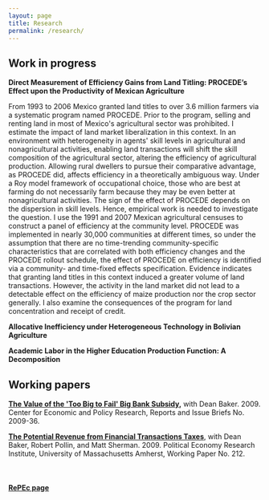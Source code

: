 ```yaml
---
layout: page
title: Research
permalink: /research/
---
```


## Work in progress

**Direct Measurement of Efficiency Gains from Land Titling: PROCEDE’s Effect upon the Productivity of Mexican Agriculture** 

From 1993 to 2006 Mexico granted land titles to over 3.6 million farmers via a systematic program named PROCEDE. Prior to the program, selling and renting land in most of Mexico's agricultural sector was prohibited. I estimate the impact of land market liberalization in this context. In an environment with heterogeneity in agents' skill levels in agricultural and nonagricultural activities, enabling land transactions will shift the skill composition of the agricultural sector, altering the efficiency of agricultural production. Allowing rural dwellers to pursue their comparative advantage, as PROCEDE did, affects efficiency in a theoretically ambiguous way. Under a Roy model framework of occupational choice, those who are best at farming do not necessarily farm because they may be even better at nonagricultural activities. The sign of the effect of PROCEDE depends on the dispersion in skill levels. Hence, empirical work is needed to investigate the question. I use the 1991 and 2007 Mexican agricultural censuses to construct a panel of efficiency at the community level. PROCEDE was implemented in nearly 30,000 communities at different times, so under the assumption that there are no time-trending community-specific characteristics that are correlated with both efficiency changes and the PROCEDE rollout schedule, the effect of PROCEDE on efficiency is identified via a community- and time-fixed effects specification. Evidence indicates that granting land titles in this context induced a greater volume of land transactions. However, the activity in the land market did not lead to a detectable effect on the efficiency of maize production nor the crop sector generally. I also examine the consequences of the program for land concentration and receipt of credit.
<br>

**Allocative Inefficiency under Heterogeneous Technology in Bolivian Agriculture**
<br>

**Academic Labor in the Higher Education Production Function: A Decomposition**
<br>

## Working papers

**[The Value of the 'Too Big to Fail' Big Bank Subsidy](https://ideas.repec.org/p/epo/papers/2009-36.html),** with Dean Baker. 2009. Center for Economic and Policy Research, Reports and Issue Briefs No. 2009-36.

**[The Potential Revenue from Financial Transactions Taxes](https://ideas.repec.org/p/uma/periwp/wp212.html)**, with Dean Baker, Robert Pollin, and Matt Sherman. 2009. Political Economy Research Institute, University of Massachusetts Amherst, Working Paper No. 212.

<br>

#### **[RePEc page](https://ideas.repec.org/e/pmc164.html#works)**
